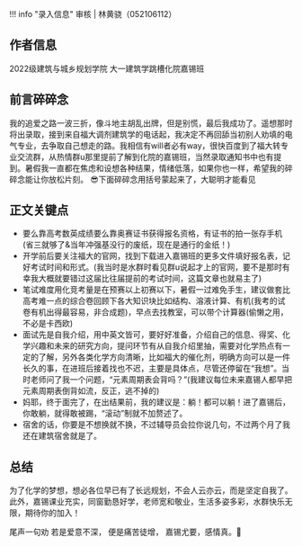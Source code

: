 !!! info "录入信息"
    审核 | 林黄骁（052106112）
## 作者信息

2022级建筑与城乡规划学院
大一建筑学跳槽化院嘉锡班

## 前言碎碎念

我的追爱之路一波三折，像斗地主胡乱出牌，但是别慌，最后我成功了。遥想那时将出录取，接到来自福大调剂建筑学的电话起，我决定不再回舔当初别人劝填的电气专业，去争取自己想走的路。我相信有will者必有way，很快百度到了福大转专业交流群，从热情群u那里提前了解到化院的嘉锡班，当然录取通知书中也有提到。暑假我一直都在焦虑和设想各种结果，情绪低落，如果你也一样，希望我的碎碎念能让你放松片刻。
😎下面碎碎念用括号蒙起来了，大聪明才能看见

## 正文关键点

- 要么靠高考数英成绩要么靠奥赛证书获得报名资格，有证书的拍一张存手机(省三就够了&当年冲强基没行的废纸，现在是通行的金纸！)
- 开学前后要关注福大的官网，找到下载进入嘉锡班的更多文件填好报名表，记好考试时间和形式。(我当时是水群时看见群u说起才上的官网，要不是那时有幸我大概就要错过这届比往届提前的考试时间，这篇文章也就易主了)
- 笔试难度用化竞考量是在预赛以上初赛以下，暑假一过难免手生，建议做套比高考难一点的综合卷回顾下各大知识块比如结构、溶液计算、有机(我考的试卷有机出得最容易，非合成题)，早点去找教室，可以带个计算器(偷懒之用，不必是卡西欧)
- 面试先是自我介绍，用中英文皆可，要好好准备，介绍自己的信息、得奖、化学兴趣和未来的研究方向，提问环节有从自我介绍里抽，需要对化学热点有一定的了解，另外各类化学方向清晰，比如福大的催化剂，明确方向可以是一件长久的事，在进班后接着找也不迟，主要是具体点，尽管还停留在“我想”。当时老师问了我一个问题，“元素周期表会背吗？”(我建议每位未来嘉锡人都早把元素周期表倒背如流，反正，逃不掉的)
- 妈耶，终于面完了，在出结果前，我的建议是：躺！都可以躺！进了嘉锡后，你敢躺，就得敢被踢，“滚动”制就不加赘述了。
- 宿舍的话，你要是不想换就不换，不过辅导员会拉你说几句，不过两个月了我还在建筑宿舍就是了。

## 总结

为了化学的梦想，想必各位早已有了长远规划，不会人云亦云，而是坚定自我了。此外，嘉锡课业充实，同窗勤恳好学，老师宽和敬业，生活多姿多彩，水群快乐无限，期待你的加入！



尾声一句劝
若是爱意不深，
便是痛苦徒增，
嘉锡尤要，感情真。🤤